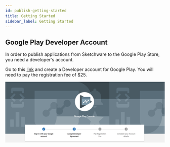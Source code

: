 ```yaml
---
id: publish-getting-started
title: Getting Started
sidebar_label: Getting Started
---
```


## Google Play Developer Account

In order to publish applications from Sketchware to the Google Play Store, you need a developer's account.

Go to this [link](https://play.google.com/apps/publish/signup/#) and create a Developer account for Google Play. You will need to pay the registration fee of $25.

![step 1](assets/publish-getting-started/step-1.png)
